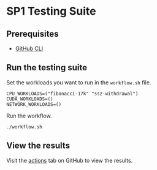 # SP1 Testing Suite

## Prerequisites

- [GitHub CLI](https://cli.github.com/)

## Run the testing suite

Set the workloads you want to run in the `workflow.sh` file.
```
CPU_WORKLOADS=("fibonacci-17k" "ssz-withdrawal")
CUDA_WORKLOADS=()
NETWORK_WORKLOADS=()
```

Run the workflow.
```
./workflow.sh
```

## View the results

Visit the [actions](https://github.com/succinctlabs/sp1/actions) tab on GitHub to view the results.